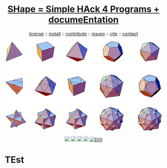 <a name=top>
<h1 align=center>
   <a href="https://github.com/timm/shape/blob/master/README.md#top">
     SHape = Simple HAck 4   Programs + documeEntation
   </a>
</h1>
<p align=center>
   <a    href="https://github.com/timm/shape/blob/master/LICENSE.md#top">license</a>
   :: <a href="https://github.com/timm/shape/blob/master/INSTALL.md#top">install</a>
   :: <a href="https://github.com/timm/shape/blob/master/CODE_OF_CONDUCT.md#top">contribute</a>
   :: <a href="https://github.com/timm/shape/issues">issues</a>
   :: <a href="https://github.com/timm/shape/blob/master/CITATION.md#top">cite</a>
   :: <a href="https://github.com/timm/shape/blob/master/CONTACT.md#top">contact</a>
</p>
<p align=center>
   <img width=600 src="https://github.com/timm/misc/blob/master/odd/etc/img/solidgallery.gif">
</p>
<p align=center>
   <img src="https://img.shields.io/badge/language-gawk-orange">
   <img src="https://img.shields.io/badge/purpose-ai,se-blueviolet">
   <img src="https://img.shields.io/badge/platform-mac,*nux-informational">
   <a href="https://travis-ci.org/github/timm/shape"> <img src="https://travis-ci.org/timm/shape.svg?branch=master"></a>
   <a href="https://zenodo.org/badge/latestdoi/263210595"> <img src="https://zenodo.org/badge/263210595.svg" alt="DOI"></a>
</p>

# TEst
